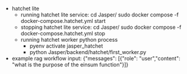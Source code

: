 - hatchet lite
    - running hatchet lite service:
        cd Jasper/
        sudo docker compose -f docker-compose.hatchet.yml start
    - stopping hatchet lite service:
        cd Jasper/
        sudo docker compose -f docker-compose.hatchet.yml stop
    - running hatchet worker python process
        - pyenv activate jasper_hatchet
        - python Jasper/backend/hatchet/first_worker.py
- example rag workflow input:
    {"messages": [{"role": "user","content": "what is the purpose of the einsum function"}]}